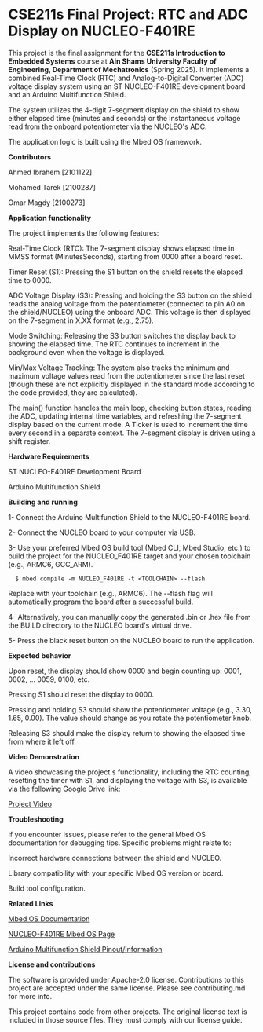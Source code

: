 # CSE211s Final Project: RTC and ADC Display on NUCLEO-F401RE

This project is the final assignment for the **CSE211s Introduction to Embedded Systems** course at **Ain Shams University Faculty of Engineering, Department of Mechatronics** (Spring 2025). It implements a combined Real-Time Clock (RTC) and Analog-to-Digital Converter (ADC) voltage display system using an ST NUCLEO-F401RE development board and an Arduino Multifunction Shield.

The system utilizes the 4-digit 7-segment display on the shield to show either elapsed time (minutes and seconds) or the instantaneous voltage read from the onboard potentiometer via the NUCLEO's ADC.

The application logic is built using the Mbed OS framework.

**Contributors**

Ahmed Ibrahem [2101122]

Mohamed Tarek [2100287]

Omar Magdy [2100273]

**Application functionality**

The project implements the following features:

Real-Time Clock (RTC): The 7-segment display shows elapsed time in MMSS format (MinutesSeconds), starting from 0000 after a board reset.

Timer Reset (S1): Pressing the S1 button on the shield resets the elapsed time to 0000.

ADC Voltage Display (S3): Pressing and holding the S3 button on the shield reads the analog voltage from the potentiometer (connected to pin A0 on the shield/NUCLEO) using the onboard ADC. This voltage is then displayed on the 7-segment in X.XX format (e.g., 2.75).

Mode Switching: Releasing the S3 button switches the display back to showing the elapsed time. The RTC continues to increment in the background even when the voltage is displayed.

Min/Max Voltage Tracking: The system also tracks the minimum and maximum voltage values read from the potentiometer since the last reset (though these are not explicitly displayed in the standard mode according to the code provided, they are calculated).

The main() function handles the main loop, checking button states, reading the ADC, updating internal time variables, and refreshing the 7-segment display based on the current mode. A Ticker is used to increment the time every second in a separate context. The 7-segment display is driven using a shift register.

**Hardware Requirements**

ST NUCLEO-F401RE Development Board

Arduino Multifunction Shield

**Building and running**

1- Connect the Arduino Multifunction Shield to the NUCLEO-F401RE board.

2- Connect the NUCLEO board to your computer via USB.

3- Use your preferred Mbed OS build tool (Mbed CLI, Mbed Studio, etc.) to build the project for the NUCLEO_F401RE target and your chosen toolchain (e.g., ARMC6, GCC_ARM).

```
  $ mbed compile -m NUCLEO_F401RE -t <TOOLCHAIN> --flash
```

Replace <TOOLCHAIN> with your toolchain (e.g., ARMC6). The --flash flag will automatically program the board after a successful build.

4- Alternatively, you can manually copy the generated .bin or .hex file from the BUILD directory to the NUCLEO board's virtual drive.

5- Press the black reset button on the NUCLEO board to run the application.

**Expected behavior**

Upon reset, the display should show 0000 and begin counting up: 0001, 0002, ... 0059, 0100, etc.

Pressing S1 should reset the display to 0000.

Pressing and holding S3 should show the potentiometer voltage (e.g., 3.30, 1.65, 0.00). The value should change as you rotate the potentiometer knob.

Releasing S3 should make the display return to showing the elapsed time from where it left off.

**Video Demonstration**

A video showcasing the project's functionality, including the RTC counting, resetting the timer with S1, and displaying the voltage with S3, is available via the following Google Drive link:

[Project Video](https://drive.google.com/file/d/1OPm_c9VCSLpj6Hjp9WXttaztiF4Snf8j/view?usp=sharing)

**Troubleshooting**

If you encounter issues, please refer to the general Mbed OS documentation for debugging tips. Specific problems might relate to:

Incorrect hardware connections between the shield and NUCLEO.

Library compatibility with your specific Mbed OS version or board.

Build tool configuration.

**Related Links**

[Mbed OS Documentation](https://os.mbed.com/docs/)

[NUCLEO-F401RE Mbed OS Page](https://os.mbed.com/platforms/ST_NUCLEO_F401RE/)

[Arduino Multifunction Shield Pinout/Information](https://static1.squarespace.com/static/584d41b3f5e2310b396cd953/t/5b1880dd0e2e721b4208ceb2/1528332514748/PinoutComparison1.pdf)

**License and contributions**

The software is provided under Apache-2.0 license. Contributions to this project are accepted under the same license. Please see contributing.md for more info.

This project contains code from other projects. The original license text is included in those source files. They must comply with our license guide.


